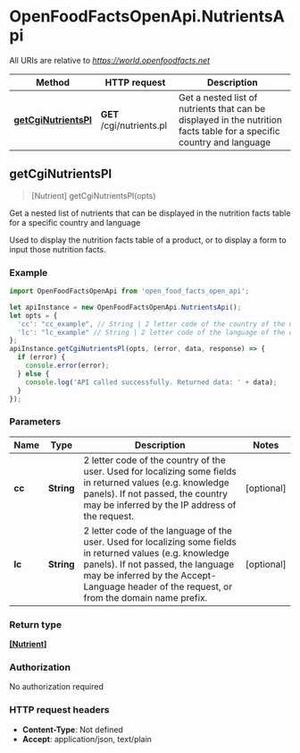 # OpenFoodFactsOpenApi.NutrientsApi

All URIs are relative to *https://world.openfoodfacts.net*

Method | HTTP request | Description
------------- | ------------- | -------------
[**getCgiNutrientsPl**](NutrientsApi.md#getCgiNutrientsPl) | **GET** /cgi/nutrients.pl | Get a nested list of nutrients that can be displayed in the nutrition facts table for a specific country and language



## getCgiNutrientsPl

> [Nutrient] getCgiNutrientsPl(opts)

Get a nested list of nutrients that can be displayed in the nutrition facts table for a specific country and language

Used to display the nutrition facts table of a product, or to display a form to input those nutrition facts. 

### Example

```javascript
import OpenFoodFactsOpenApi from 'open_food_facts_open_api';

let apiInstance = new OpenFoodFactsOpenApi.NutrientsApi();
let opts = {
  'cc': "cc_example", // String | 2 letter code of the country of the user. Used for localizing some fields in returned values (e.g. knowledge panels). If not passed, the country may be inferred by the IP address of the request.
  'lc': "lc_example" // String | 2 letter code of the language of the user. Used for localizing some fields in returned values (e.g. knowledge panels). If not passed, the language may be inferred by the Accept-Language header of the request, or from the domain name prefix. 
};
apiInstance.getCgiNutrientsPl(opts, (error, data, response) => {
  if (error) {
    console.error(error);
  } else {
    console.log('API called successfully. Returned data: ' + data);
  }
});
```

### Parameters


Name | Type | Description  | Notes
------------- | ------------- | ------------- | -------------
 **cc** | **String**| 2 letter code of the country of the user. Used for localizing some fields in returned values (e.g. knowledge panels). If not passed, the country may be inferred by the IP address of the request. | [optional] 
 **lc** | **String**| 2 letter code of the language of the user. Used for localizing some fields in returned values (e.g. knowledge panels). If not passed, the language may be inferred by the Accept-Language header of the request, or from the domain name prefix.  | [optional] 

### Return type

[**[Nutrient]**](Nutrient.md)

### Authorization

No authorization required

### HTTP request headers

- **Content-Type**: Not defined
- **Accept**: application/json, text/plain

